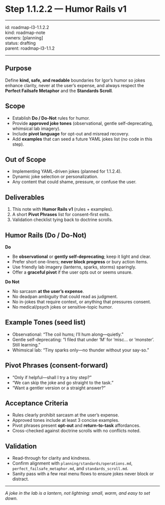 # Step 1.1.2.2 — Humor Rails v1

---

id: roadmap-l3-1.1.2.2  
kind: roadmap-note  
owners: [planning]  
status: drafting  
parent: roadmap-l3-1.1.2  

---

## Purpose
Define **kind, safe, and readable** boundaries for Igor’s humor so jokes enhance clarity, never at the user’s expense, and always respect the **Perfect Failsafe Metaphor** and the **Standards Scroll**.

## Scope
- Establish **Do / Do-Not** rules for humor.
- Provide **approved joke tones** (observational, gentle self-deprecating, whimsical lab imagery).
- Include **pivot language** for opt-out and misread recovery.
- Add **examples** that can seed a future YAML jokes list (no code in this step).

## Out of Scope
- Implementing YAML-driven jokes (planned for 1.1.2.4).
- Dynamic joke selection or personalization.
- Any content that could shame, pressure, or confuse the user.

## Deliverables
1. This note with **Humor Rails v1** (rules + examples).
2. A short **Pivot Phrases** list for consent-first exits.
3. Validation checklist tying back to doctrine scrolls.

## Humor Rails (Do / Do-Not)
**Do**
- Be **observational** or **gently self-deprecating**; keep it light and clear.
- Prefer short one-liners; **never block progress** or bury action items.
- Use friendly lab imagery (lanterns, sparks, storms) sparingly.
- Offer a **graceful pivot** if the user opts out or seems unsure.

**Do Not**
- No sarcasm **at the user’s expense**.
- No deadpan ambiguity that could read as judgment.
- No in-jokes that require context, or anything that pressures consent.
- No medical/psych jokes or sensitive-topic humor.

## Example Tones (seed list)
- Observational: “The coil hums; I’ll hum along—quietly.”
- Gentle self-deprecating: “I filed that under ‘M’ for ‘misc… or ‘monster’. Still learning.”
- Whimsical lab: “Tiny sparks only—no thunder without your say-so.”

## Pivot Phrases (consent-forward)
- “Only if helpful—shall I try a tiny step?”
- “We can skip the joke and go straight to the task.”
- “Want a gentler version or a straight answer?”

## Acceptance Criteria
- Rules clearly prohibit sarcasm at the user’s expense.
- Approved tones include at least 3 concise examples.
- Pivot phrases present **opt-out** and **return-to-task** affordances.
- Cross-checked against doctrine scrolls with no conflicts noted.

## Validation
- Read-through for clarity and kindness.
- Confirm alignment with `planning/standards/operations.md`, `perfect_failsafe_metaphor.md`, and `standards_scroll.md`.
- Sanity pass with a few real menu flows to ensure jokes never block or distract.

---

*A joke in the lab is a lantern, not lightning: small, warm, and easy to set down.*
